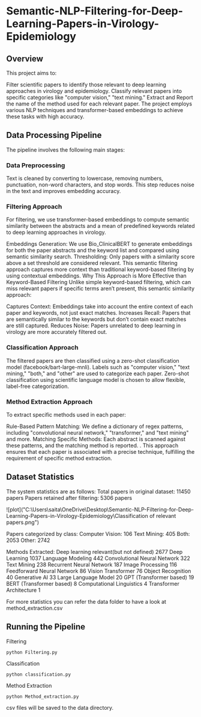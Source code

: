 # Semantic-NLP-Filtering-for-Deep-Learning-Papers-in-Virology-Epidemiology

## Overview
This project aims to:

Filter scientific papers to identify those relevant to deep learning approaches in virology and epidemiology.
Classify relevant papers into specific categories like "computer vision," "text mining."
Extract and Report the name of the method used for each relevant paper.
The project employs various NLP techniques and transformer-based embeddings to achieve these tasks with high accuracy.

## Data Processing Pipeline
The pipeline involves the following main stages:

### Data Preprocessing 
Text is cleaned by converting to lowercase, removing numbers, punctuation, non-word characters, and stop words. This step reduces noise in the text and improves embedding accuracy.

### Filtering Approach
For filtering, we use transformer-based embeddings to compute semantic similarity between the abstracts and a mean of predefined keywords related to deep learning approaches in virology.

Embeddings Generation: We use Bio_ClinicalBERT to generate embeddings for both the paper abstracts and the keyword list and compared using semantic similarity search.
Thresholding: Only papers with a similarity score above a set threshold are considered relevant. This semantic filtering approach captures more context than traditional keyword-based filtering by using contextual embeddings.
Why This Approach is More Effective than Keyword-Based Filtering
Unlike simple keyword-based filtering, which can miss relevant papers if specific terms aren’t present, this semantic similarity approach:

Captures Context: Embeddings take into account the entire context of each paper and keywords, not just exact matches.
Increases Recall: Papers that are semantically similar to the keywords but don’t contain exact matches are still captured.
Reduces Noise: Papers unrelated to deep learning in virology are more accurately filtered out.

### Classification Approach
The filtered papers are then classified using a zero-shot classification model (facebook/bart-large-mnli). Labels such as "computer vision," "text mining," "both," and "other" are used to categorize each paper. Zero-shot classification using scientific language model is chosen to allow flexible, label-free categorization.

### Method Extraction Approach
To extract specific methods used in each paper:

Rule-Based Pattern Matching: We define a dictionary of regex patterns, including "convolutional neural network," "transformer," and "text mining" and more.
Matching Specific Methods: Each abstract is scanned against these patterns, and the matching method is reported. .
This approach ensures that each paper is associated with a precise technique, fulfilling the requirement of specific method extraction.

## Dataset Statistics
The system statistics are as follows:
Total papers in original dataset: 11450 papers
Papers retained after filtering: 5306 papers

![plot]("C:\Users\saita\OneDrive\Desktop\Semantic-NLP-Filtering-for-Deep-Learning-Papers-in-Virology-Epidemiology\Classification of relevant papers.png")

Papers categorized by class:
Computer Vision: 106
Text Mining: 405
Both: 2053
Other: 2742

Methods Extracted:
Deep learning relevant(but not defined)      2677
Deep Learning                                1037
Language Modeling                            442
Convolutional Neural Network                 322
Text Mining                                  238
Recurrent Neural Network                     187
Image Processing                             116
Feedforward Neural Network                   86
Vision Transformer                           76
Object Recognition                           40
Generative AI                                33
Large Language Model                         20
GPT (Transformer based)                      19
BERT (Transformer based)                     8
Computational Linguistics                    4
Transformer Architecture                     1

For more statistics you can refer the data folder to have a look at method_extraction.csv

## Running the Pipeline
Filtering
```
python Filtering.py
```

Classification
```
python classification.py
```

Method Extraction
```
python Method_extraction.py
```
csv files will be saved to the data directory.
